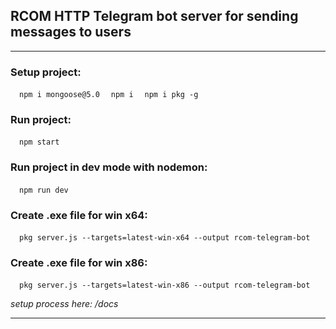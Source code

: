 ## RCOM HTTP Telegram bot server for sending messages to users 
***  
### Setup project: 
&emsp;`npm i mongoose@5.0` 
&emsp;`npm i` 
&emsp;`npm i pkg -g`

### Run project:
&emsp;`npm start`

### Run project in dev mode with nodemon:
&emsp;`npm run dev`

### Create .exe file for win x64:  
&emsp;`pkg server.js --targets=latest-win-x64 --output rcom-telegram-bot`  
### Create .exe file for win x86:  
&emsp;`pkg server.js --targets=latest-win-x86 --output rcom-telegram-bot`

_setup process here: /docs_
***